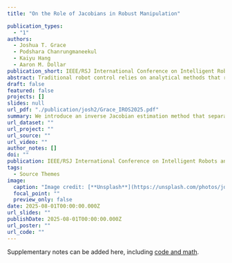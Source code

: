 ```yaml
---
title: "On the Role of Jacobians in Robust Manipulation"

publication_types:
  - "1"
authors:
  - Joshua T. Grace
  - Podshara Chanrungmaneekul
  - Kaiyu Hang
  - Aaron M. Dollar
publication_short: IEEE/RSJ International Conference on Intelligent Robots and Systems (IROS)
abstract: Traditional robot control relies on analytical methods that require precise system models, which are hard to apply in real-world settings and limit generalization to arbitrary tasks. However, systems like serial manipulators and passively adaptive hands feature inherently stable regions without control discontinuities like loss of contact or singularities. In these regions, approximate controllers focusing on the correct direction of motion enable successful coarse manipulation. When coupled with a rough estimation of the motion magnitude, precision manipulation is achieved. Leveraging this insight, we introduce a novel inverse Jacobian estimation method that independently estimates the primary motion direction and magnitude of the manipulator’s actuators. Our method efficiently estimates the direct mapping from task to actuator space with no need for a priori system knowledge, enabling the same framework to control both hands and arms without compromising task performance. We present a novel control method with no a priori knowledge for precision manipulation. Experiments on the Yale Model O hand, Yale Stewart Hand, and a UR5e arm demonstrate that the inverse Jacobians estimated via our approach enable real-time control with submillimeter precision in manipulation tasks. These results highlight that online self-identification data alone is sufficient for precise real-world manipulation.
draft: false
featured: false
projects: []
slides: null
url_pdf: "./publication/josh2/Grace_IROS2025.pdf"
summary: We introduce an inverse Jacobian estimation method that separately identifies motion direction and magnitude without any prior system knowledge, enabling a unified framework for hands and arms. Experiments on the Yale Model O, Yale Stewart Hand, and a UR5e arm demonstrate real-time control with submillimeter precision.
url_dataset: ""
url_project: ""
url_source: ""
url_video: ""
author_notes: []
doi: ""
publication: IEEE/RSJ International Conference on Intelligent Robots and Systems (IROS), 2025
tags:
  - Source Themes
image:
  caption: "Image credit: [**Unsplash**](https://unsplash.com/photos/jdD8gXaTZsc)"
  focal_point: ""
  preview_only: false
date: 2025-08-01T00:00:00.000Z
url_slides: ""
publishDate: 2025-08-01T00:00:00.000Z
url_poster: ""
url_code: ""
---
```


Supplementary notes can be added here, including [code and math](https://wowchemy.com/docs/content/writing-markdown-latex/).
